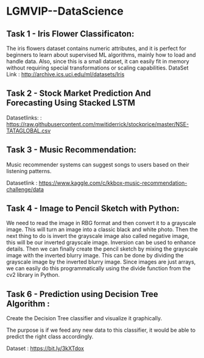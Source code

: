 # LGMVIP--DataScience





## Task 1 - Iris Flower Classificaton:
   The iris flowers dataset contains numeric attributes, and it is perfect for beginners to learn about supervised ML algorithms,
   mainly how to load and handle data. Also, since this is a small dataset, it can easily fit in memory without requiring special 
   transformations or scaling capabilities.
                       DataSet Link : http://archive.ics.uci.edu/ml/datasets/Iris
                       
                       
## Task 2 - Stock Market Prediction And Forecasting Using Stacked LSTM

Datasetlinks: : https://raw.githubusercontent.com/mwitiderrick/stockprice/master/NSE-TATAGLOBAL.csv                       


## Task 3 - Music Recommendation:

Music recommender systems can suggest songs to users based on their listening patterns.

Datasetlink :
https://www.kaggle.com/c/kkbox-music-recommendation-challenge/data




## Task 4 - Image to Pencil Sketch with Python:

We need to read the image in RBG format and then convert it to a grayscale image. This will turn an image into a classic black and white photo. Then the next thing to do is invert the grayscale image also called negative image, this will be our inverted grayscale image. Inversion can be used to enhance details. Then we can finally create the pencil sketch by mixing the grayscale image with the inverted blurry image. This can be done by dividing the grayscale image by the inverted blurry image. Since images are just arrays, we can easily do this programmatically using the divide function from the cv2 library in Python.


## Task 6 - Prediction using Decision Tree  Algorithm :

Create the Decision Tree classifier and visualize it graphically. 

The purpose is if we feed any new data to this classifier, it would be able to  predict the right class accordingly.  

Dataset : https://bit.ly/3kXTdox










